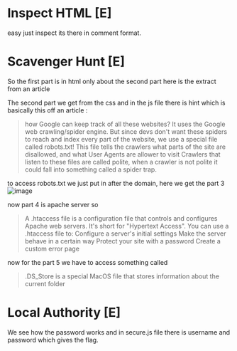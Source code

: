 # Inspect HTML [E]
easy just inspect its there in comment format.

# Scavenger Hunt [E]
So the first part is in html only about the second part here is the extract from an article 

The second part we get from the css and in the js file there is hint which is basically this off an article : 

> how Google can keep track of all these websites? It uses the Google web crawling/spider engine. 
But since devs don't want these spiders to reach and index every part of the website, we use a special file called 
robots.txt! This file tells the crawlers what parts of the site are disallowed, and what User Agents are allower to visit
Crawlers that listen to these files are called polite, when a crawler is not polite it could fall into something called a 
spider trap.

to access robots.txt we just put in after the domain, here we get the part 3 
![image](https://github.com/user-attachments/assets/44257ae2-e2a3-434b-a6ca-1a6cdd14f9b7)

now part 4 is apache server so 
>A .htaccess file is a configuration file that controls and configures Apache web servers. It's short for "Hypertext Access". You can use a .htaccess file to: 
Configure a server's initial settings 
Make the server behave in a certain way 
Protect your site with a password 
Create a custom error page 

now for the part 5 we have to access something called 
>.DS_Store is a special MacOS file that stores information about the current folder

# Local Authority [E]
We see how the password works and in secure.js file there is username and password which gives the flag.


